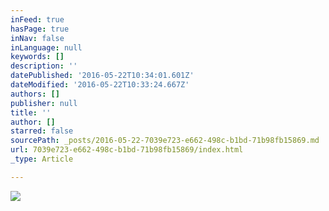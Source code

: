 ```yaml
---
inFeed: true
hasPage: true
inNav: false
inLanguage: null
keywords: []
description: ''
datePublished: '2016-05-22T10:34:01.601Z'
dateModified: '2016-05-22T10:33:24.667Z'
authors: []
publisher: null
title: ''
author: []
starred: false
sourcePath: _posts/2016-05-22-7039e723-e662-498c-b1bd-71b98fb15869.md
url: 7039e723-e662-498c-b1bd-71b98fb15869/index.html
_type: Article

---
```

![](https://the-grid-user-content.s3-us-west-2.amazonaws.com/f3279b86-eeb4-4cd1-9336-4284b3e5b164.jpg)